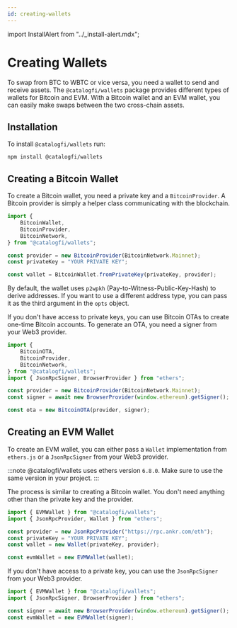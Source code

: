 ```yaml
---
id: creating-wallets
---
```


import InstallAlert from "../\_install-alert.mdx";

# Creating Wallets

To swap from BTC to WBTC or vice versa, you need a wallet to send and receive assets. The `@catalogfi/wallets` package provides different types of wallets for Bitcoin and EVM. With a Bitcoin wallet and an EVM wallet, you can easily make swaps between the two cross-chain assets.

## Installation

<InstallAlert />

To install `@catalogfi/wallets` run:

```shell
npm install @catalogfi/wallets
```

## Creating a Bitcoin Wallet

To create a Bitcoin wallet, you need a private key and a `BitcoinProvider`. A Bitcoin provider is simply a helper class communicating with the blockchain.

```ts
import {
    BitcoinWallet,
    BitcoinProvider,
    BitcoinNetwork,
} from "@catalogfi/wallets";

const provider = new BitcoinProvider(BitcoinNetwork.Mainnet);
const privateKey = "YOUR PRIVATE KEY";

const wallet = BitcoinWallet.fromPrivateKey(privateKey, provider);
```

By default, the wallet uses `p2wpkh` (Pay-to-Witness-Public-Key-Hash) to derive addresses. If you want to use a different address type, you can pass it as the third argument in the `opts` object.

If you don't have access to private keys, you can use Bitcoin OTAs to create one-time Bitcoin accounts. To generate an OTA, you need a signer from your Web3 provider.

```ts
import {
    BitcoinOTA,
    BitcoinProvider,
    BitcoinNetwork,
} from "@catalogfi/wallets";
import { JsonRpcSigner, BrowserProvider } from "ethers";

const provider = new BitcoinProvider(BitcoinNetwork.Mainnet);
const signer = await new BrowserProvider(window.ethereum).getSigner();

const ota = new BitcoinOTA(provider, signer);
```

## Creating an EVM Wallet

To create an EVM wallet, you can either pass a `Wallet` implementation from `ethers.js` or a `JsonRpcSigner` from your Web3 provider.

:::note
@catalogfi/wallets uses ethers version `6.8.0`. Make sure to use the same version in your project.
:::

The process is similar to creating a Bitcoin wallet. You don't need anything other than the private key and the provider.

```ts
import { EVMWallet } from "@catalogfi/wallets";
import { JsonRpcProvider, Wallet } from "ethers";

const provider = new JsonRpcProvider("https://rpc.ankr.com/eth");
const privateKey = "YOUR PRIVATE KEY";
const wallet = new Wallet(privateKey, provider);

const evmWallet = new EVMWallet(wallet);
```

If you don't have access to a private key, you can use the `JsonRpcSigner` from your Web3 provider.

```ts
import { EVMWallet } from "@catalogfi/wallets";
import { JsonRpcSigner, BrowserProvider } from "ethers";

const signer = await new BrowserProvider(window.ethereum).getSigner();
const evmWallet = new EVMWallet(signer);
```
